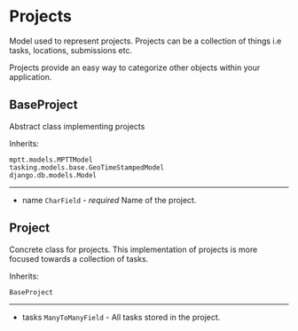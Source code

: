 # Projects

Model used to represent projects. Projects can be a collection of things i.e tasks, locations, submissions etc.

Projects provide an easy way to categorize other objects within your application.

## BaseProject

Abstract class implementing projects

Inherits:
```
mptt.models.MPTTModel
tasking.models.base.GeoTimeStampedModel
django.db.models.Model
```

---
  * name `CharField` - _required_ Name of the project.


## Project

Concrete class for projects. This implementation of projects is more focused towards a collection of tasks.

Inherits:
```
BaseProject
```

---
  * tasks `ManyToManyField` - All tasks stored in the project.
